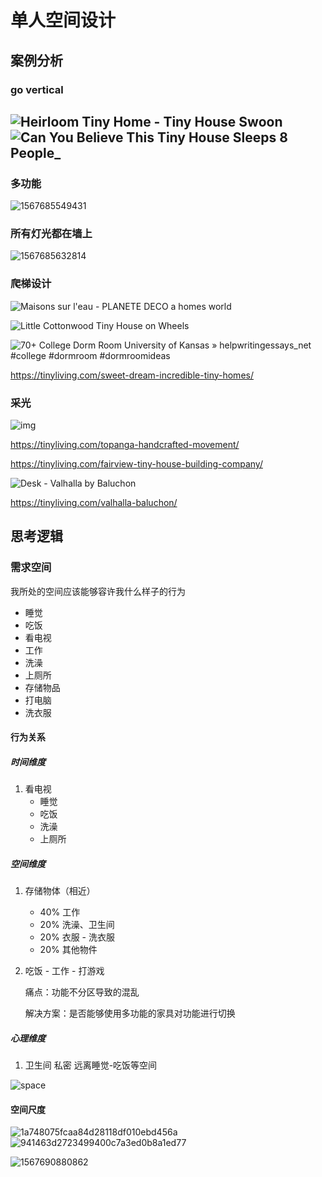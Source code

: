 # 单人空间设计

## 案例分析

### go vertical

##  ![Heirloom Tiny Home - Tiny House Swoon](C:\Users\inferno\Documents\notes\作业\个人空间\3.jpg)![Can You Believe This Tiny House Sleeps 8 People_](C:\Users\inferno\Documents\notes\作业\个人空间\2.jpg)

### 多功能

![1567685549431](C:\Users\inferno\Documents\notes\作业\个人空间\0)

### 所有灯光都在墙上

![1567685632814](C:\Users\inferno\Documents\notes\作业\个人空间\1)

### 爬梯设计

![Maisons sur l'eau - PLANETE DECO a homes world](C:\Users\inferno\Documents\notes\作业\个人空间\5.jpg)

![Little Cottonwood Tiny House on Wheels](C:\Users\inferno\Documents\notes\作业\个人空间\4.jpg)

![70+ College Dorm Room University of Kansas » helpwritingessays_net #college #dormroom #dormroomideas](C:\Users\inferno\Documents\notes\作业\个人空间\0.png)

https://tinyliving.com/sweet-dream-incredible-tiny-homes/

### 采光

![img](C:\Users\inferno\Documents\notes\作业\个人空间\6.jpg)

https://tinyliving.com/topanga-handcrafted-movement/



https://tinyliving.com/fairview-tiny-house-building-company/

![Desk - Valhalla by Baluchon](C:\Users\inferno\Documents\notes\作业\个人空间\vava.jpg)

https://tinyliving.com/valhalla-baluchon/

## 思考逻辑

### 需求空间

我所处的空间应该能够容许我什么样子的行为

* 睡觉
* 吃饭
* 看电视
* 工作
* 洗澡
* 上厕所
* 存储物品
* 打电脑
* 洗衣服

#### 行为关系

##### 时间维度

1. 看电视
   * 睡觉
   * 吃饭
   * 洗澡
   * 上厕所

##### 空间维度

1. 存储物体（相近）

   * 40% 工作
   * 20% 洗澡、卫生间
   * 20% 衣服 - 洗衣服
   * 20% 其他物件

2. 吃饭 - 工作 - 打游戏

   痛点：功能不分区导致的混乱

   解决方案：是否能够使用多功能的家具对功能进行切换

##### 心理维度

1. 卫生间 私密 远离睡觉-吃饭等空间



![space](C:\Users\inferno\Documents\notes\作业\个人空间\space.jpg)

#### 空间尺度

![1a748075fcaa84d28118df010ebd456a](C:\Users\inferno\Documents\notes\作业\个人空间\people1)![941463d2723499400c7a3ed0b8a1ed77](C:\Users\inferno\Documents\notes\作业\个人空间\people.jpg)



![1567690880862](C:\Users\inferno\Documents\notes\作业\个人空间\sit.png)